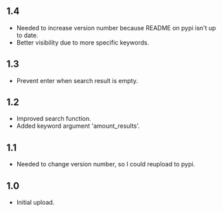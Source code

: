 
## 1.4

- Needed to increase version number because README on pypi isn't up to date.
- Better visibility due to more specific keywords.

## 1.3

- Prevent enter when search result is empty.

## 1.2

- Improved search function.
- Added keyword argument 'amount_results'.

## 1.1

- Needed to change version number, so I could reupload to pypi.

## 1.0

- Initial upload.
